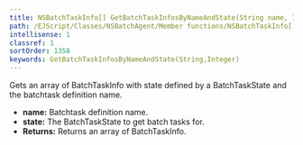 ```yaml
---
title: NSBatchTaskInfo[] GetBatchTaskInfosByNameAndState(String name, Integer state)
path: /EJScript/Classes/NSBatchAgent/Member functions/NSBatchTaskInfo[] GetBatchTaskInfosByNameAndState(String p_0, Integer p_1)
intellisense: 1
classref: 1
sortOrder: 1358
keywords: GetBatchTaskInfosByNameAndState(String,Integer)
---
```



Gets an array of BatchTaskInfo with state defined by a BatchTaskState and the batchtask definition name.



* **name:** Batchtask definition name.
* **state:** The BatchTaskState to get batch tasks for.
* **Returns:** Returns an array of BatchTaskInfo.


